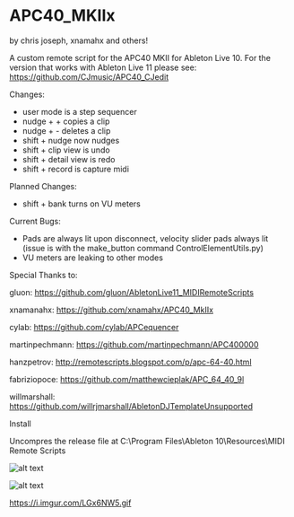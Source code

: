 # APC40_MKIIx
by chris joseph, xnamahx and others!  

A custom remote script for the APC40 MKII for Ableton Live 10. For the version that works with Ableton Live 11 please see: 
https://github.com/CJmusic/APC40_CJedit

Changes:

- user mode is a step sequencer
- nudge + + copies a clip 
- nudge + - deletes a clip 
- shift + nudge now nudges 
- shift + clip view is undo 
- shift + detail view is redo 
- shift + record is capture midi

Planned Changes: 

- shift + bank turns on VU meters 

Current Bugs: 
- Pads are always lit upon disconnect, velocity slider pads always lit (issue is with the make_button command ControlElementUtils.py)
- VU meters are leaking to other modes


Special Thanks to: 

gluon: https://github.com/gluon/AbletonLive11_MIDIRemoteScripts

xnamanahx: https://github.com/xnamahx/APC40_MkIIx

cylab: https://github.com/cylab/APCequencer

martinpechmann: https://github.com/martinpechmann/APC400000

hanzpetrov: http://remotescripts.blogspot.com/p/apc-64-40.html

fabriziopoce: https://github.com/matthewcieplak/APC_64_40_9l  

willmarshall: https://github.com/willrjmarshall/AbletonDJTemplateUnsupported


Install

Uncompres the release file at C:\Program Files\Ableton 10\Resources\MIDI Remote Scripts

![alt text](https://i.imgur.com/HS8qm3G.png)

![alt text](https://i.imgur.com/mCzd1rQ.png)

https://i.imgur.com/LGx6NW5.gif
